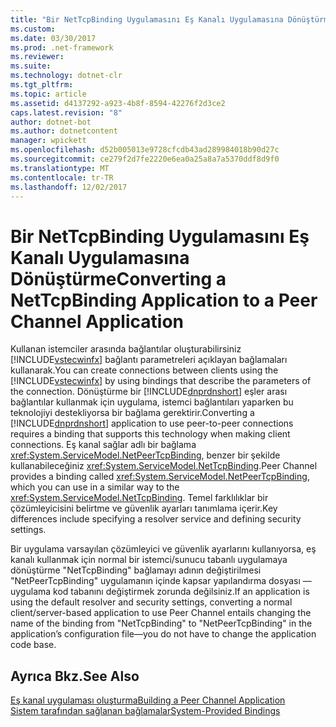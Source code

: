 ```yaml
---
title: "Bir NetTcpBinding Uygulamasını Eş Kanalı Uygulamasına Dönüştürme"
ms.custom: 
ms.date: 03/30/2017
ms.prod: .net-framework
ms.reviewer: 
ms.suite: 
ms.technology: dotnet-clr
ms.tgt_pltfrm: 
ms.topic: article
ms.assetid: d4137292-a923-4b8f-8594-42276f2d3ce2
caps.latest.revision: "8"
author: dotnet-bot
ms.author: dotnetcontent
manager: wpickett
ms.openlocfilehash: d52b005013e9728cfcdb43ad289984018b90d27c
ms.sourcegitcommit: ce279f2d7fe2220e6ea0a25a8a7a5370ddf8d9f0
ms.translationtype: MT
ms.contentlocale: tr-TR
ms.lasthandoff: 12/02/2017
---
```

# <a name="converting-a-nettcpbinding-application-to-a-peer-channel-application"></a><span data-ttu-id="e335f-102">Bir NetTcpBinding Uygulamasını Eş Kanalı Uygulamasına Dönüştürme</span><span class="sxs-lookup"><span data-stu-id="e335f-102">Converting a NetTcpBinding Application to a Peer Channel Application</span></span>
<span data-ttu-id="e335f-103">Kullanan istemciler arasında bağlantılar oluşturabilirsiniz [!INCLUDE[vstecwinfx](../../../../includes/vstecwinfx-md.md)] bağlantı parametreleri açıklayan bağlamaları kullanarak.</span><span class="sxs-lookup"><span data-stu-id="e335f-103">You can create connections between clients using the [!INCLUDE[vstecwinfx](../../../../includes/vstecwinfx-md.md)] by using bindings that describe the parameters of the connection.</span></span> <span data-ttu-id="e335f-104">Dönüştürme bir [!INCLUDE[dnprdnshort](../../../../includes/dnprdnshort-md.md)] eşler arası bağlantılar kullanmak için uygulama, istemci bağlantıları yaparken bu teknolojiyi destekliyorsa bir bağlama gerektirir.</span><span class="sxs-lookup"><span data-stu-id="e335f-104">Converting a [!INCLUDE[dnprdnshort](../../../../includes/dnprdnshort-md.md)] application to use peer-to-peer connections requires a binding that supports this technology when making client connections.</span></span> <span data-ttu-id="e335f-105">Eş kanal sağlar adlı bir bağlama <xref:System.ServiceModel.NetPeerTcpBinding>, benzer bir şekilde kullanabileceğiniz <xref:System.ServiceModel.NetTcpBinding>.</span><span class="sxs-lookup"><span data-stu-id="e335f-105">Peer Channel provides a binding called <xref:System.ServiceModel.NetPeerTcpBinding>, which you can use in a similar way to the <xref:System.ServiceModel.NetTcpBinding>.</span></span> <span data-ttu-id="e335f-106">Temel farklılıklar bir çözümleyicisini belirtme ve güvenlik ayarları tanımlama içerir.</span><span class="sxs-lookup"><span data-stu-id="e335f-106">Key differences include specifying a resolver service and defining security settings.</span></span>  
  
 <span data-ttu-id="e335f-107">Bir uygulama varsayılan çözümleyici ve güvenlik ayarlarını kullanıyorsa, eş kanalı kullanmak için normal bir istemci/sunucu tabanlı uygulamaya dönüştürme "NetTcpBinding" bağlamayı adının değiştirilmesi "NetPeerTcpBinding" uygulamanın içinde kapsar yapılandırma dosyası — uygulama kod tabanını değiştirmek zorunda değilsiniz.</span><span class="sxs-lookup"><span data-stu-id="e335f-107">If an application is using the default resolver and security settings, converting a normal client/server-based application to use Peer Channel entails changing the name of the binding from "NetTcpBinding" to "NetPeerTcpBinding" in the application’s configuration file—you do not have to change the application code base.</span></span>  
  
## <a name="see-also"></a><span data-ttu-id="e335f-108">Ayrıca Bkz.</span><span class="sxs-lookup"><span data-stu-id="e335f-108">See Also</span></span>  
 [<span data-ttu-id="e335f-109">Eş kanal uygulaması oluşturma</span><span class="sxs-lookup"><span data-stu-id="e335f-109">Building a Peer Channel Application</span></span>](../../../../docs/framework/wcf/feature-details/building-a-peer-channel-application.md)  
 [<span data-ttu-id="e335f-110">Sistem tarafından sağlanan bağlamalar</span><span class="sxs-lookup"><span data-stu-id="e335f-110">System-Provided Bindings</span></span>](../../../../docs/framework/wcf/system-provided-bindings.md)
